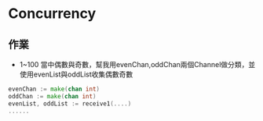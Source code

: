 # Concurrency
## 作業
* 1~100 當中偶數與奇數，幫我用evenChan,oddChan兩個Channel做分類，並使用evenList與oddList收集偶數奇數
```go
evenChan := make(chan int)
oddChan := make(chan int)
evenList, oddList := receive1(....)
......
```


